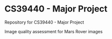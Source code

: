 # CS39440 - Major Project
Repository for CS39440 - Major Project

Image quality assessment for Mars Rover images
